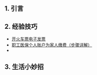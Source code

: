 

## 1. 引言 

## 2. 经验技巧 
- [开火车票电子发票](https://mp.weixin.qq.com/s/0Vp_gie_8jsMD51C9J6lKQ)
- [职工医保个人账户为家人缴费（步骤详解）](https://mp.weixin.qq.com/s/kdHdZLHCZOizvAlrJ0QGrg)
- 

## 3. 生活小妙招

